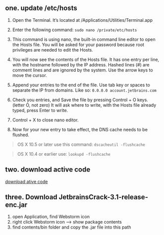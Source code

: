 ## one. update /etc/hosts

1. Open the Terminal. It’s located at /Applications/Utilities/Terminal.app

2. Enter the following command:
`sudo nano /private/etc/hosts`

3. This command is using nano, the built-in command line editor to open the Hosts file. You will be asked for your password because root privileges are needed to edit the Hosts.

4. You will now see the contents of the Hosts file. It has one entry per line, with the hostname followed by the IP address. Hashed lines (#) are comment lines and are ignored by the system. Use the arrow keys to move the cursor.

5. Append your entries to the end of the file. Use tab key or spaces to separate the IP from domains. Like so:
`0.0.0.0 account.jetbrains.com`

6. Check you entries, and Save the file by pressing Control + O keys. (letter O, not zero) It will ask where to write, with the Hosts file already typed, press Enter to write.

7. Control + X to close nano editor.

8. Now for your new entry to take effect, the DNS cache needs to be flushed.

  > OS X 10.5 or later use this command:
  `dscacheutil -flushcache`

  > OS X 10.4 or earlier use:
  `lookupd -flushcache`
  
  ## two. download active code
  
  [download ative code](http://idea.medeming.com/jets/)
  
  
  ## three. Download JetbrainsCrack-3.1-release-enc.jar
  1. open Application, find Webstorm icon
  2. right click Webstorm icon --> show package contents
  3. find contents/bin folder and copy the .jar file into this path
